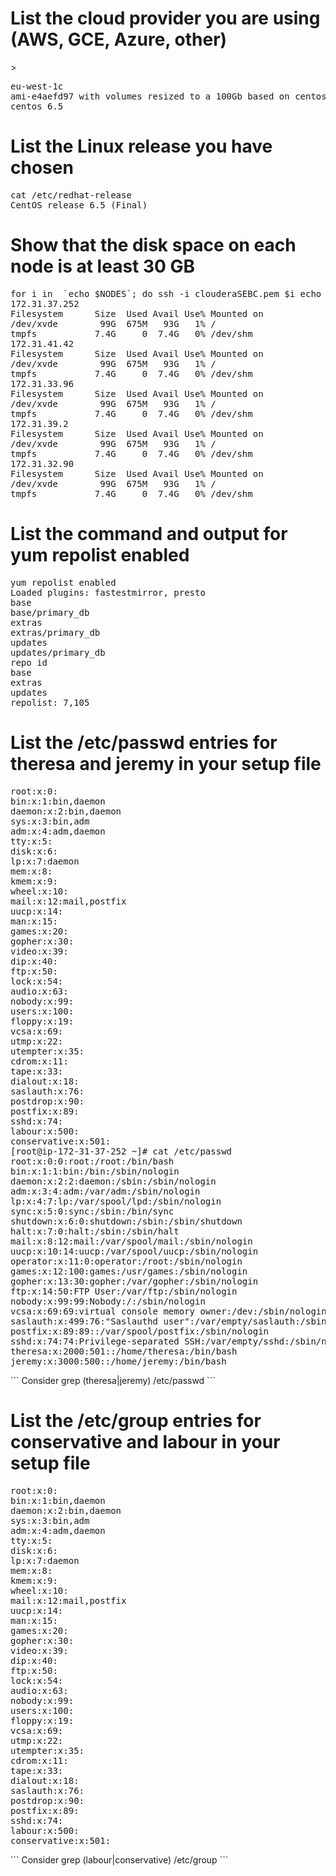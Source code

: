 <h1>List the cloud provider you are using (AWS, GCE, Azure, other)</h1>>
<pre>
eu-west-1c
ami-e4aefd97 with volumes resized to a 100Gb based on centos 6.5
centos 6.5
</pre>
<h1>List the Linux release you have chosen</h1>
<pre>
cat /etc/redhat-release 
CentOS release 6.5 (Final)
</pre>
<h1>Show that the disk space on each node is at least 30 GB</h1>
<pre>
for i in  `echo $NODES`; do ssh -i clouderaSEBC.pem $i echo $i; df -h ; done
172.31.37.252
Filesystem      Size  Used Avail Use% Mounted on
/dev/xvde        99G  675M   93G   1% /
tmpfs           7.4G     0  7.4G   0% /dev/shm
172.31.41.42
Filesystem      Size  Used Avail Use% Mounted on
/dev/xvde        99G  675M   93G   1% /
tmpfs           7.4G     0  7.4G   0% /dev/shm
172.31.33.96
Filesystem      Size  Used Avail Use% Mounted on
/dev/xvde        99G  675M   93G   1% /
tmpfs           7.4G     0  7.4G   0% /dev/shm
172.31.39.2
Filesystem      Size  Used Avail Use% Mounted on
/dev/xvde        99G  675M   93G   1% /
tmpfs           7.4G     0  7.4G   0% /dev/shm
172.31.32.90
Filesystem      Size  Used Avail Use% Mounted on
/dev/xvde        99G  675M   93G   1% /
tmpfs           7.4G     0  7.4G   0% /dev/shm
</pre>

<h1>List the command and output for yum repolist enabled</h1>
<pre>
yum repolist enabled
Loaded plugins: fastestmirror, presto
base                                                                                                          | 3.7 kB     00:00     
base/primary_db                                                                                               | 4.7 MB     00:00     
extras                                                                                                        | 3.4 kB     00:00     
extras/primary_db                                                                                             |  29 kB     00:00     
updates                                                                                                       | 3.4 kB     00:00     
updates/primary_db                                                                                            | 1.4 MB     00:00     
repo id                                                                           repo name                                                                                    status
base                                                                              CentOS-6 - Base                                                                              6,706
extras                                                                            CentOS-6 - Extras                                                                               45
updates                                                                           CentOS-6 - Updates                                                                             354
repolist: 7,105
</pre>

<h1>List the /etc/passwd entries for theresa and jeremy in your setup file</h1>
<pre>
root:x:0:
bin:x:1:bin,daemon
daemon:x:2:bin,daemon
sys:x:3:bin,adm
adm:x:4:adm,daemon
tty:x:5:
disk:x:6:
lp:x:7:daemon
mem:x:8:
kmem:x:9:
wheel:x:10:
mail:x:12:mail,postfix
uucp:x:14:
man:x:15:
games:x:20:
gopher:x:30:
video:x:39:
dip:x:40:
ftp:x:50:
lock:x:54:
audio:x:63:
nobody:x:99:
users:x:100:
floppy:x:19:
vcsa:x:69:
utmp:x:22:
utempter:x:35:
cdrom:x:11:
tape:x:33:
dialout:x:18:
saslauth:x:76:
postdrop:x:90:
postfix:x:89:
sshd:x:74:
labour:x:500:
conservative:x:501:
[root@ip-172-31-37-252 ~]# cat /etc/passwd
root:x:0:0:root:/root:/bin/bash
bin:x:1:1:bin:/bin:/sbin/nologin
daemon:x:2:2:daemon:/sbin:/sbin/nologin
adm:x:3:4:adm:/var/adm:/sbin/nologin
lp:x:4:7:lp:/var/spool/lpd:/sbin/nologin
sync:x:5:0:sync:/sbin:/bin/sync
shutdown:x:6:0:shutdown:/sbin:/sbin/shutdown
halt:x:7:0:halt:/sbin:/sbin/halt
mail:x:8:12:mail:/var/spool/mail:/sbin/nologin
uucp:x:10:14:uucp:/var/spool/uucp:/sbin/nologin
operator:x:11:0:operator:/root:/sbin/nologin
games:x:12:100:games:/usr/games:/sbin/nologin
gopher:x:13:30:gopher:/var/gopher:/sbin/nologin
ftp:x:14:50:FTP User:/var/ftp:/sbin/nologin
nobody:x:99:99:Nobody:/:/sbin/nologin
vcsa:x:69:69:virtual console memory owner:/dev:/sbin/nologin
saslauth:x:499:76:"Saslauthd user":/var/empty/saslauth:/sbin/nologin
postfix:x:89:89::/var/spool/postfix:/sbin/nologin
sshd:x:74:74:Privilege-separated SSH:/var/empty/sshd:/sbin/nologin
theresa:x:2000:501::/home/theresa:/bin/bash
jeremy:x:3000:500::/home/jeremy:/bin/bash
</pre>
```
Consider grep (theresa|jeremy) /etc/passwd
```
<h1>List the /etc/group entries for conservative and labour in your setup file</h1>
<pre>
root:x:0:
bin:x:1:bin,daemon
daemon:x:2:bin,daemon
sys:x:3:bin,adm
adm:x:4:adm,daemon
tty:x:5:
disk:x:6:
lp:x:7:daemon
mem:x:8:
kmem:x:9:
wheel:x:10:
mail:x:12:mail,postfix
uucp:x:14:
man:x:15:
games:x:20:
gopher:x:30:
video:x:39:
dip:x:40:
ftp:x:50:
lock:x:54:
audio:x:63:
nobody:x:99:
users:x:100:
floppy:x:19:
vcsa:x:69:
utmp:x:22:
utempter:x:35:
cdrom:x:11:
tape:x:33:
dialout:x:18:
saslauth:x:76:
postdrop:x:90:
postfix:x:89:
sshd:x:74:
labour:x:500:
conservative:x:501:
</pre>
```
Consider grep (labour|conservative) /etc/group
```


